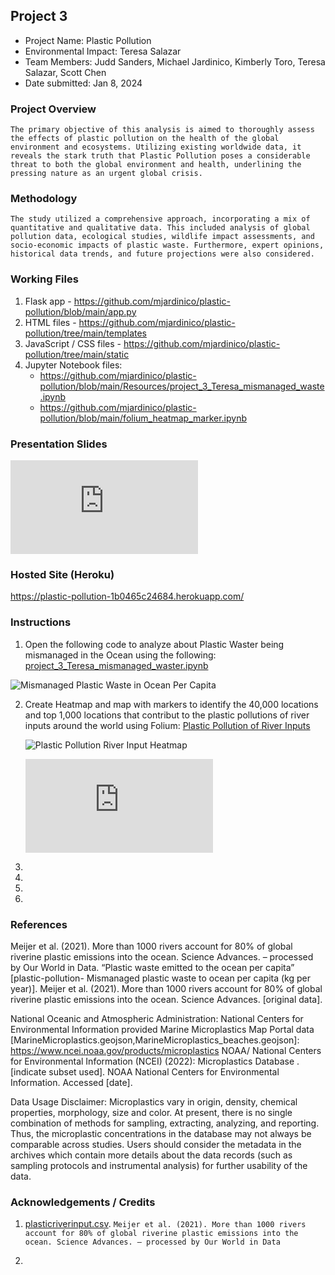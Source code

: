 ##  Project 3
* Project Name: Plastic Pollution
* Environmental Impact: Teresa Salazar
* Team Members: Judd Sanders, Michael Jardinico, Kimberly Toro, Teresa Salazar, Scott Chen 
* Date submitted: Jan 8, 2024

### Project Overview
`The primary objective of this analysis is aimed to thoroughly assess the effects of plastic pollution on the health of the global environment and ecosystems. Utilizing existing worldwide data, it reveals the stark truth that Plastic Pollution poses a considerable threat to both the global environment and health, underlining the pressing nature as an urgent global crisis. `

### Methodology
`The study utilized a comprehensive approach, incorporating a mix of quantitative and qualitative data. This included analysis of global pollution data, ecological studies, wildlife impact assessments, and socio-economic impacts of plastic waste. Furthermore, expert opinions, historical data trends, and future projections were also considered.`

### Working Files
1. Flask app - https://github.com/mjardinico/plastic-pollution/blob/main/app.py
2. HTML files - https://github.com/mjardinico/plastic-pollution/tree/main/templates
3. JavaScript / CSS files - https://github.com/mjardinico/plastic-pollution/tree/main/static
4. Jupyter Notebook files: 
    - https://github.com/mjardinico/plastic-pollution/blob/main/Resources/project_3_Teresa_mismanaged_waste.ipynb 
    - https://github.com/mjardinico/plastic-pollution/blob/main/folium_heatmap_marker.ipynb 


### Presentation Slides
![Plastic Pollution - Global Crisis](https://github.com/mjardinico/plastic-pollution/blob/main/Resources/Plastic_Pollution.pdf)
### Hosted Site (Heroku)
https://plastic-pollution-1b0465c24684.herokuapp.com/ 

### Instructions
1. Open the following code to analyze about Plastic Waster being mismanaged in the Ocean using the following:  [project_3_Teresa_mismanaged_waster.ipynb](https://github.com/mjardinico/plastic-pollution/blob/main/Resources/project_3_Teresa_mismanaged_waste.ipynb) 

![Mismanaged Plastic Waste in Ocean Per Capita](https://github.com/mjardinico/plastic-pollution/blob/main/Resources/mismanaged_plastic_waste_to_ocean_per_capita.png)

2. Create Heatmap and map with markers to identify the 40,000 locations and top 1,000 locations that contribut to the plastic pollutions of river inputs around the world using Folium:  [Plastic Pollution of River Inputs](https://github.com/mjardinico/plastic-pollution/blob/main/folium_heatmap_marker.ipynb)
    
    ![Plastic Pollution River Input Heatmap](https://github.com/mjardinico/plastic-pollution/blob/main/Resources/40000_locations_river_inputs.png)


    ![Top 1000 locations that contribute to Plastic Pollution in oceans](https://github.com/mjardinico/plastic-pollution/blob/main/map_with_markers.html)
3. 
    <!-- Add an image here -->
    <!-- ![bubble chart](https://github.com.png) -->

4. 
    <!-- Add an image here -->
    <!-- ![demographic info widget](https://github.com.png) -->

5. 
    <!-- Add an image here -->
    <!-- ![Belly Button Biodiversity Dashboard](https://github.com.png) -->

6. 
    <!-- Provide a link to the webpage here -->


### References
Meijer et al. (2021). More than 1000 rivers account for 80% of global riverine plastic emissions into the ocean. Science Advances. – processed by Our World in Data. “Plastic waste emitted to the ocean per capita” [plastic-pollution- Mismanaged plastic waste to ocean per capita (kg per year)]. Meijer et al. (2021). More than 1000 rivers account for 80% of global riverine plastic emissions into the ocean. Science Advances. [original data].

National Oceanic and Atmospheric Administration:
National Centers for Environmental Information provided Marine Microplastics Map Portal data [MarineMicroplastics.geojson,MarineMicroplastics_beaches.geojson]:
https://www.ncei.noaa.gov/products/microplastics
NOAA/ National Centers for Environmental Information (NCEI) (2022): Microplastics Database . [indicate subset used]. NOAA National Centers for Environmental Information. Accessed [date].

Data Usage Disclaimer: Microplastics vary in origin, density, chemical properties, morphology, size and color. At present, there is no single combination of methods for sampling, extracting, analyzing, and reporting. Thus, the microplastic concentrations in the database may not always be comparable across studies. Users should consider the metadata in the archives which contain more details about the data records (such as sampling protocols and instrumental analysis) for further usability of the data.

### Acknowledgements / Credits
1. [plasticriverinput.csv](https://github.com/mjardinico/plastic-pollution/blob/main/Resources/plasticriverinput_area.csv). 
`Meijer et al. (2021). More than 1000 rivers account for 80% of global riverine plastic emissions into the ocean. Science Advances. – processed by Our World in Data`

2. 